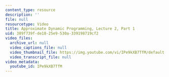 ```yaml
---
content_type: resource
description: ''
file: null
resourcetype: Video
title: Approximate Dynamic Programming, Lecture 2, Part 1
uid: 389f739f-de18-25e9-530a-339198719cf2
video_files:
  archive_url: null
  video_captions_file: null
  video_thumbnail_file: https://img.youtube.com/vi/IPe9kXB7TfM/default.jpg
  video_transcript_file: null
video_metadata:
  youtube_id: IPe9kXB7TfM
---
```

